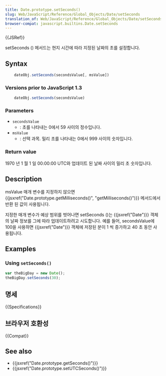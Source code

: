 ```yaml
---
title: Date.prototype.setSeconds()
slug: Web/JavaScript/Reference/Global_Objects/Date/setSeconds
translation_of: Web/JavaScript/Reference/Global_Objects/Date/setSeconds
browser-compat: javascript.builtins.Date.setSeconds
---
```


{{JSRef}}

setSeconds () 메서드는 현지 시간에 따라 지정된 날짜의 초를 설정합니다.

## Syntax

```js
    dateObj.setSeconds(secondsValue[, msValue])
```

### Versions prior to JavaScript 1.3

```js
    dateObj.setSeconds(secondsValue)
```

### Parameters

- `secondsValue`
  - : 초를 나타내는 0에서 59 사이의 정수입니다.
- `msValue`
  - : 선택 과목. 밀리 초를 나타내는 0에서 999 사이의 숫자입니다.

### Return value

1970 년 1 월 1 일 00:00:00 UTC와 업데이트 된 날짜 사이의 밀리 초 숫자입니다.

## Description

msValue 매개 변수를 지정하지 않으면 {{jsxref("Date.prototype.getMilliseconds()", "getMilliseconds()")}} 메서드에서 반환 된 값이 사용됩니다.

지정한 매개 변수가 예상 범위를 벗어나면 setSeconds ()는 {{jsxref("Date")}} 객체의 날짜 정보를 그에 따라 업데이트하려고 시도합니다. 예를 들어, secondsValue에 100을 사용하면 {{jsxref("Date")}} 객체에 저장된 분이 1 씩 증가하고 40 초 동안 사용됩니다.

## Examples

### Using `setSeconds()`

```js
var theBigDay = new Date();
theBigDay.setSeconds(30);
```

## 명세

{{Specifications}}

## 브라우저 호환성

{{Compat}}

## See also

- {{jsxref("Date.prototype.getSeconds()")}}
- {{jsxref("Date.prototype.setUTCSeconds()")}}
